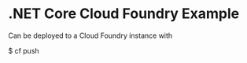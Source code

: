 .NET Core Cloud Foundry Example
=============================

Can be deployed to a Cloud Foundry instance with

$ cf push
